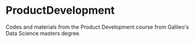 # ProductDevelopment
Codes and materials from the Product Development course from Galileo's Data Science masters degree.
